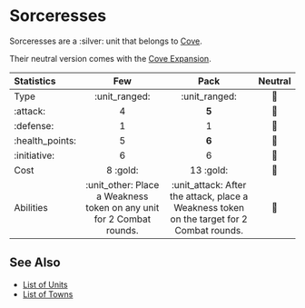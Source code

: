 # Sorceresses

Sorceresses are a :silver: unit that belongs to [Cove](../towns/cove.md).

Their neutral version comes with the [Cove Expansion](../content.md).


| Statistics | Few | Pack | Neutral |
| :--- | :---: | :---: | :---: |
| Type | :unit_ranged: | :unit_ranged: | 🚧 |
| :attack: | 4 | **5** | 🚧 |
| :defense: | 1 | 1 | 🚧 |
| :health_points: | 5 | **6** | 🚧 |
| :initiative: | 6 | 6 | 🚧 |
| Cost | 8 :gold: | 13 :gold: | 🚧 |
| Abilities | :unit_other: Place a Weakness token on any unit for 2 Combat rounds. | :unit_attack: After the attack, place a Weakness token on the target for 2 Combat rounds. | 🚧 |


## See Also

- [List of Units](../units.md)
- [List of Towns](../towns.md)
